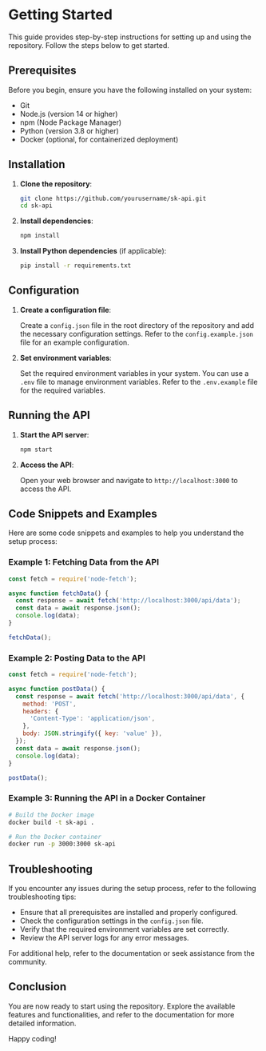 # Getting Started

This guide provides step-by-step instructions for setting up and using the repository. Follow the steps below to get started.

## Prerequisites

Before you begin, ensure you have the following installed on your system:

- Git
- Node.js (version 14 or higher)
- npm (Node Package Manager)
- Python (version 3.8 or higher)
- Docker (optional, for containerized deployment)

## Installation

1. **Clone the repository**:

   ```bash
   git clone https://github.com/yourusername/sk-api.git
   cd sk-api
   ```

2. **Install dependencies**:

   ```bash
   npm install
   ```

3. **Install Python dependencies** (if applicable):

   ```bash
   pip install -r requirements.txt
   ```

## Configuration

1. **Create a configuration file**:

   Create a `config.json` file in the root directory of the repository and add the necessary configuration settings. Refer to the `config.example.json` file for an example configuration.

2. **Set environment variables**:

   Set the required environment variables in your system. You can use a `.env` file to manage environment variables. Refer to the `.env.example` file for the required variables.

## Running the API

1. **Start the API server**:

   ```bash
   npm start
   ```

2. **Access the API**:

   Open your web browser and navigate to `http://localhost:3000` to access the API.

## Code Snippets and Examples

Here are some code snippets and examples to help you understand the setup process:

### Example 1: Fetching Data from the API

```javascript
const fetch = require('node-fetch');

async function fetchData() {
  const response = await fetch('http://localhost:3000/api/data');
  const data = await response.json();
  console.log(data);
}

fetchData();
```

### Example 2: Posting Data to the API

```javascript
const fetch = require('node-fetch');

async function postData() {
  const response = await fetch('http://localhost:3000/api/data', {
    method: 'POST',
    headers: {
      'Content-Type': 'application/json',
    },
    body: JSON.stringify({ key: 'value' }),
  });
  const data = await response.json();
  console.log(data);
}

postData();
```

### Example 3: Running the API in a Docker Container

```bash
# Build the Docker image
docker build -t sk-api .

# Run the Docker container
docker run -p 3000:3000 sk-api
```

## Troubleshooting

If you encounter any issues during the setup process, refer to the following troubleshooting tips:

- Ensure that all prerequisites are installed and properly configured.
- Check the configuration settings in the `config.json` file.
- Verify that the required environment variables are set correctly.
- Review the API server logs for any error messages.

For additional help, refer to the documentation or seek assistance from the community.

## Conclusion

You are now ready to start using the repository. Explore the available features and functionalities, and refer to the documentation for more detailed information.

Happy coding!
